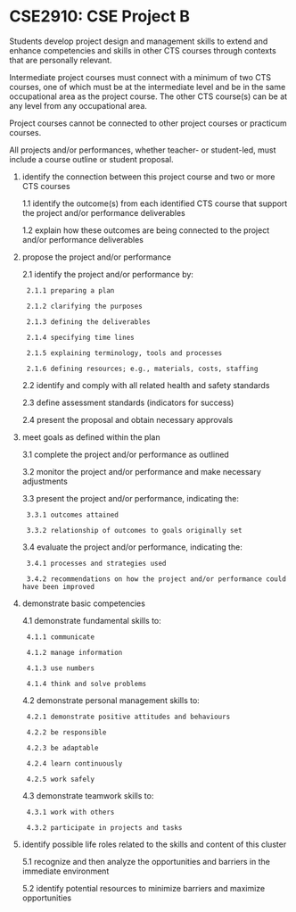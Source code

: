# CSE2910: CSE Project B

Students develop project design and management skills to extend and enhance competencies and skills in other CTS courses through contexts that are personally relevant.

Intermediate project courses must connect with a minimum of two CTS courses, one of which must be at the intermediate level and be in the same occupational area as the project course. The other CTS course(s) can be at any level from any occupational area.

Project courses cannot be connected to other project courses or practicum courses.

All projects and/or performances, whether teacher- or student-led, must include a course outline or student proposal.

1. identify the connection between this project course and two or more CTS courses

    1.1 identify the outcome(s) from each identified CTS course that support the project and/or performance deliverables

    1.2 explain how these outcomes are being connected to the project and/or performance deliverables

2. propose the project and/or performance

    2.1 identify the project and/or performance by:

        2.1.1 preparing a plan

        2.1.2 clarifying the purposes

        2.1.3 defining the deliverables

        2.1.4 specifying time lines

        2.1.5 explaining terminology, tools and processes

        2.1.6 defining resources; e.g., materials, costs, staffing

    2.2 identify and comply with all related health and safety standards

    2.3 define assessment standards (indicators for success)

    2.4 present the proposal and obtain necessary approvals

3. meet goals as defined within the plan

    3.1 complete the project and/or performance as outlined

    3.2 monitor the project and/or performance and make necessary adjustments

    3.3 present the project and/or performance, indicating the:

        3.3.1 outcomes attained

        3.3.2 relationship of outcomes to goals originally set

    3.4 evaluate the project and/or performance, indicating the:

        3.4.1 processes and strategies used

        3.4.2 recommendations on how the project and/or performance could have been improved

4. demonstrate basic competencies

    4.1 demonstrate fundamental skills to:

        4.1.1 communicate

        4.1.2 manage information

        4.1.3 use numbers

        4.1.4 think and solve problems

    4.2 demonstrate personal management skills to:

        4.2.1 demonstrate positive attitudes and behaviours

        4.2.2 be responsible

        4.2.3 be adaptable

        4.2.4 learn continuously

        4.2.5 work safely

    4.3 demonstrate teamwork skills to:

        4.3.1 work with others

        4.3.2 participate in projects and tasks

5. identify possible life roles related to the skills and content of this cluster

    5.1 recognize and then analyze the opportunities and barriers in the immediate environment

    5.2 identify potential resources to minimize barriers and maximize opportunities

